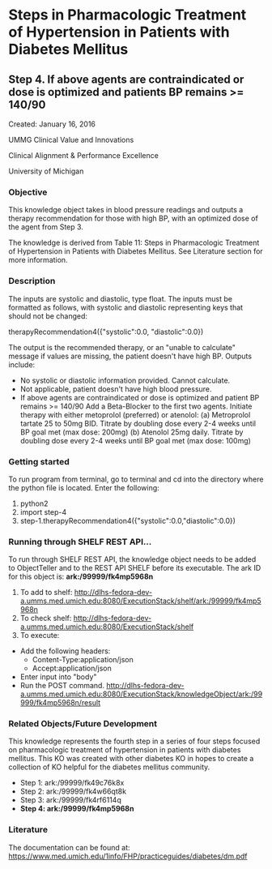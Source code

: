 # Steps in Pharmacologic Treatment of Hypertension in Patients with Diabetes Mellitus
## Step 4. If above agents are contraindicated or dose is optimized and patients BP remains >= 140/90

Created: January 16, 2016

UMMG Clinical Value and Innovations

Clinical Alignment & Performance Excellence

University of Michigan

### Objective
This knowledge object takes in blood pressure readings and outputs a therapy recommendation for those with high BP, with an optimized dose of the agent from Step 3.

The knowledge is derived from Table 11: Steps in Pharmacologic Treatment of Hypertension in Patients with Diabetes Mellitus. See Literature section for more information.

### Description
The inputs are systolic and diastolic, type float. The inputs must be formatted as follows, with systolic and diastolic representing keys that should not be changed:

therapyRecommendation4({"systolic":0.0,
                      "diastolic":0.0})


The output is the recommended therapy, or an "unable to calculate" message if values are missing, the patient doesn't have high BP.
 Outputs include:
- No systolic or diastolic information provided. Cannot calculate.
- Not applicable, patient doesn't have high blood pressure.
- If above agents are contraindicated or dose is optimized and patient BP remains >= 140/90
  Add a Beta-Blocker to the first two agents. Initiate therapy with either metoprolol (preferred) or atenolol:
  (a) Metroprolol tartate 25 to 50mg BID. Titrate by doubling dose every 2-4 weeks until BP goal met (max dose: 200mg)
  (b) Atenolol 25mg daily. Titrate by doubling dose every 2-4 weeks until BP goal met (max dose: 100mg)


### Getting started
  To run program from terminal, go to terminal and cd into the directory where the python file is located. Enter the following:
  1. python2
  2. import step-4
  3. step-1.therapyRecommendation4({"systolic":0.0,"diastolic":0.0})

### Running through SHELF REST API...
To run through SHELF REST API, the knowledge object needs to be added to ObjectTeller and to the REST API SHELF before its executable.
The ark ID for this object is: **ark:/99999/fk4mp5968n**

1. To add to shelf: http://dlhs-fedora-dev-a.umms.med.umich.edu:8080/ExecutionStack/shelf/ark:/99999/fk4mp5968n
2. To check shelf: http://dlhs-fedora-dev-a.umms.med.umich.edu:8080/ExecutionStack/shelf
3. To execute:
  - Add the following headers:
    - Content-Type:application/json
    - Accept:application/json
  - Enter input into "body"
  - Run the POST command. http://dlhs-fedora-dev-a.umms.med.umich.edu:8080/ExecutionStack/knowledgeObject/ark:/99999/fk4mp5968n/result

### Related Objects/Future Development
This knowledge represents the fourth step in a series of four steps focused on pharmacologic treatment of hypertension in patients with diabetes mellitus. This KO was created with other diabetes KO in hopes to create a collection of KO helpful for the diabetes mellitus community.

- Step 1: ark:/99999/fk49c76k8x
- Step 2: ark:/99999/fk4w66qt8k
- Step 3: ark:/99999/fk4rf6114q
- **Step 4: ark:/99999/fk4mp5968n**

### Literature
The documentation can be found at: https://www.med.umich.edu/1info/FHP/practiceguides/diabetes/dm.pdf
